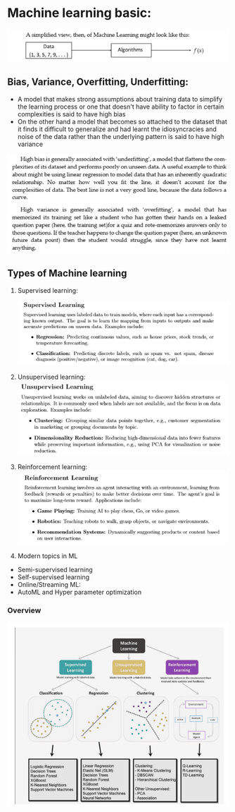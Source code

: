 # Machine learning basic:
![SimpliedViewML](SimpliedML.png)
## Bias, Variance, Overfitting, Underfitting:
-   A model that makes strong assumptions about training data to simplify the learning process or one that doesn't have ability to factor in
certain complexities is said to have high bias
-   On the other hand a model that becomes so attached to the dataset that it finds it difficult to generalize and had learnt the idiosyncracies and noise
of the data rather than the underlying pattern is said to have high variance

![OverFititngAndUnderfitting](OverFititngAndUnderfitting.png)

## Types of Machine learning
1) Supervised learning:  

    ![SupervisedLearning](SupervisedLearning.png)  

2) Unsupervised learning:  
![UnsupervisedLearning](UnsupervisedLearning.png)  

3) Reinforcement learning:  
    ![ReinforcementLearning](ReinforcementLearning.png)  

4) Modern topics in ML
-   Semi-supervised learning
-   Self-supervised learning
-   Online/Streaming ML:
-   AutoML and Hyper parameter optimization

### Overview
![OverViewTypesOfML](OverViewTypesOfML.png)